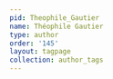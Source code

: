 ```yaml
---
pid: Theophile_Gautier
name: Théophile Gautier
type: author
order: '145'
layout: tagpage
collection: author_tags
---
```

